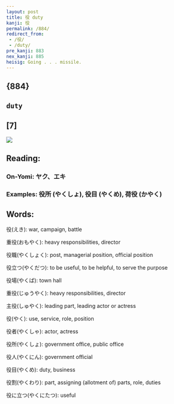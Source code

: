 ```yaml
---
layout: post
title: 役 duty
kanji: 役
permalink: /884/
redirect_from:
 - /役/
 - /duty/
pre_kanji: 883
nex_kanji: 885
heisig: Going . . . missile.
---
```


## {884}

## `duty`

## [7]

<div class="stroke"><img src="E5BDB9.png" /></div>

## Reading:

### On-Yomi: ヤク、エキ

### Examples: 役所 (やくしょ), 役目 (やくめ), 荷役 (かやく)

## Words:

役(えき): war, campaign, battle

重役(おもやく): heavy responsibilities, director

役職(やくしょく): post, managerial position, official position

役立つ(やくだつ): to be useful, to be helpful, to serve the purpose

役場(やくば): town hall

重役(じゅうやく): heavy responsibilities, director

主役(しゅやく): leading part, leading actor or actress

役(やく): use, service, role, position

役者(やくしゃ): actor, actress

役所(やくしょ): government office, public office

役人(やくにん): government official

役目(やくめ): duty, business

役割(やくわり): part, assigning (allotment of) parts, role, duties

役に立つ(やくにたつ): useful
